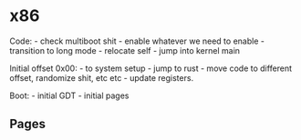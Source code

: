 # x86

Code:
    - check multiboot shit
    - enable whatever we need to enable
    - transition to long mode
    - relocate self
    - jump into kernel main


Initial offset 0x00:
    - to system setup
    - jump to rust
    - move code to different offset, randomize shit, etc etc
    - update registers.

Boot:
    - initial GDT
    - initial pages

## Pages

